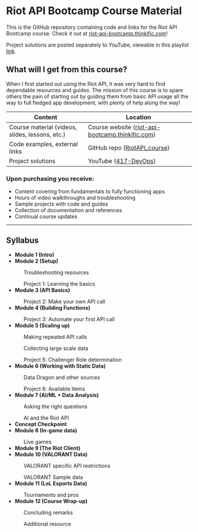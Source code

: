 # Riot API Bootcamp Course Material
This is the GitHub repository containing code and links for the Riot API Bootcamp course. Check it out at [riot-api-bootcamp.thinkific.com](https://riot-api-bootcamp.thinkific.com)!

Project solutions are posted separately to YouTube, viewable in this playlist [link](https://www.youtube.com/playlist?list=PL-ytr5d8yHD6-PuDkCCULIcqV63ucZT5v).
<hl> </hl>
<hl> </hl>

## What will I get from this course?
When I first started out using the Riot API, it was very hard to find dependable resources and guides. The mission of this course is to spare others the pain of starting out by guiding them from basic API usage all the way to full fledged app development, with plenty of help along the way!

| <b> Content </b>                                         | <b> Location </b>                                                  |
|-------------------------------------------------|-----------------------------------------------------------|
| Course material (videos, slides, lessons, etc.) | Course website ([riot-api-bootcamp.thinkific.com](https://riot-api-bootcamp.thinkific.com)) |
| Code examples, external links                   | GitHub repo ([RiotAPI_course](https://github.com/417-devops/RiotAPI_course))                              |
| Project solutions                               | YouTube ([417-DevOps](https://www.youtube.com/@417devops/))                                      |

### Upon purchasing you receive:
<ul>
	<li> Content covering from fundamentals to fully functioning apps </li>
	<li> Hours of video walkthroughs and troubleshooting </li>
	<li> Sample projects with code and guides </li>
	<li> Collection of documentation and references </li>
	<li> Continual course updates </li>
</ul>
	
--- 
## Syllabus
<ul>
	<li><b><b> Module 1 (Intro) </b></li></b>
	<li><b><b> Module 2 (Setup) </b></li></b> 
		<ul> Troubleshooting resources </ul>
		<ul> Project 1: Learning the basics </ul>
	<li><b><b> Module 3 (API Basics) </b></li></b>
		<ul> Project 2: Make your own API call </ul>
	<li><b> Module 4 (Building Functions) </b></li></b>
		<ul> Project 3: Automate your first API call </ul>
	<li><b> Module 5 (Scaling up) </b></li></b>
		<ul> Making repeated API calls </ul>
		<ul> Collecting large scale data </ul>
		<ul> Project 5: Challenger Role determination </ul>
	<li><b> Module 6 (Working with Static Data) </b></li></b>
		<ul> Data Dragon and other sources </ul>
		<ul> Project 6: Available Items </ul>
	<li><b> Module 7 (AI/ML + Data Analysis) </b></li></b>
		<ul> Asking the right questions </ul>
		<ul> AI and the Riot API </ul>
	<li><b> Concept Checkpoint </b></li></b>
	<li><b> Module 8 (In-game data) </b></li></b>
		<ul> Live games </ul>
	<li><b> Module 9 (The Riot Client) </b></li></b>
	<li><b> Module 10 (VALORANT Data) </b></li></b>
		<ul> VALORANT specific API restrictions </ul>
		<ul> VALORANT Sample data </ul>
	<li><b> Module 11 (LoL Esports Data) </b></li></b>
		<ul> Tournaments and pros </ul> 
	<li><b> Module 12 (Course Wrap-up) </b></li></b>
		<ul> Concluding remarks </ul>
		<ul> Additional resource </ul>
</ul>
